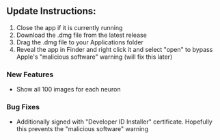 ## Update Instructions:

1. Close the app if it is currently running
2. Download the .dmg file from the latest release
3. Drag the .dmg file to your Applications folder
4. Reveal the app in Finder and right click it and select "open" to bypass Apple's "malicious software" warning (will fix this later)

### New Features

- Show all 100 images for each neuron

### Bug Fixes
- Additionally signed with "Developer ID Installer" certificate. Hopefully this prevents the "malicious software" warning
